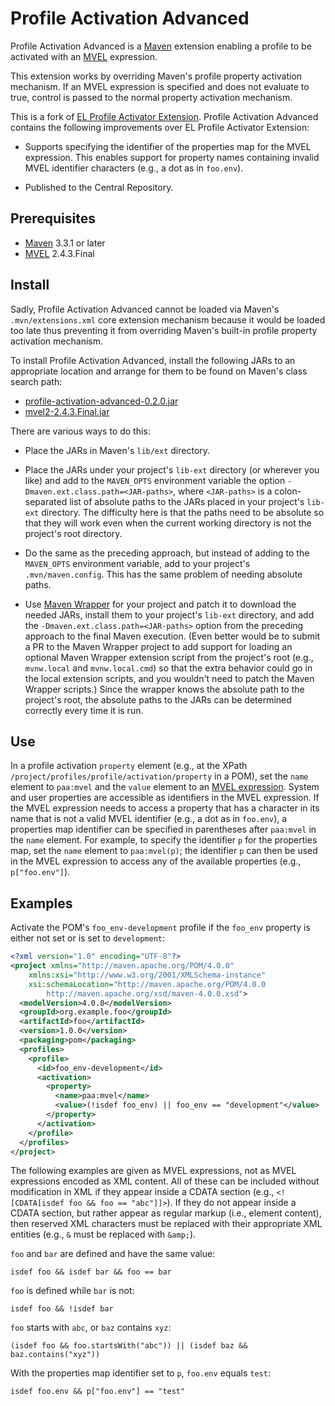 [//]: # (Modifications copyright 2018 J. Lewis Muir)

# Profile Activation Advanced

Profile Activation Advanced is a [Maven][1] extension enabling a profile
to be activated with an [MVEL][2] expression.

This extension works by overriding Maven's profile property activation
mechanism.  If an MVEL expression is specified and does not evaluate to
true, control is passed to the normal property activation mechanism.

This is a fork of [EL Profile Activator Extension][3].  Profile
Activation Advanced contains the following improvements over EL Profile
Activator Extension:

* Supports specifying the identifier of the properties map for the MVEL
  expression.  This enables support for property names containing invalid
  MVEL identifier characters (e.g., a dot as in `foo.env`).

* Published to the Central Repository.

## Prerequisites

* [Maven][4] 3.3.1 or later
* [MVEL][6] 2.4.3.Final

## Install

Sadly, Profile Activation Advanced cannot be loaded via Maven's
`.mvn/extensions.xml` core extension mechanism because it would be
loaded too late thus preventing it from overriding Maven's built-in
profile property activation mechanism.

To install Profile Activation Advanced, install the following JARs to an
appropriate location and arrange for them to be found on Maven's class
search path:

* [profile-activation-advanced-0.2.0.jar][7]
* [mvel2-2.4.3.Final.jar][8]

There are various ways to do this:

* Place the JARs in Maven's `lib/ext` directory.

* Place the JARs under your project's `lib-ext` directory (or wherever
  you like) and add to the `MAVEN_OPTS` environment variable the
  option `-Dmaven.ext.class.path=<JAR-paths>`, where `<JAR-paths>` is
  a colon-separated list of absolute paths to the JARs placed in your
  project's `lib-ext` directory.  The difficulty here is that the paths
  need to be absolute so that they will work even when the current working
  directory is not the project's root directory.

* Do the same as the preceding approach, but instead of adding to
  the `MAVEN_OPTS` environment variable, add to your project's
  `.mvn/maven.config`.  This has the same problem of needing absolute
  paths.

* Use [Maven Wrapper][9] for your project and patch it to download the
  needed JARs, install them to your project's `lib-ext` directory, and
  add the `-Dmaven.ext.class.path=<JAR-paths>` option from the preceding
  approach to the final Maven execution.  (Even better would be to
  submit a PR to the Maven Wrapper project to add support for loading an
  optional Maven Wrapper extension script from the project's root (e.g.,
  `mvnw.local` and `mvnw.local.cmd`) so that the extra behavior could
  go in the local extension scripts, and you wouldn't need to patch the
  Maven Wrapper scripts.)  Since the wrapper knows the absolute path to
  the project's root, the absolute paths to the JARs can be determined
  correctly every time it is run.

## Use

In a profile activation `property` element (e.g., at the XPath
`/project/profiles/profile/activation/property` in a POM), set
the `name` element to `paa:mvel` and the `value` element to an [MVEL
expression][5].  System and user properties are accessible as
identifiers in the MVEL expression.  If the MVEL expression needs
to access a property that has a character in its name that is not a
valid MVEL identifier (e.g., a dot as in `foo.env`), a properties map
identifier can be specified in parentheses after `paa:mvel` in the `name`
element.  For example, to specify the identifier `p` for the properties
map, set the `name` element to `paa:mvel(p)`; the identifier `p` can then be
used in the MVEL expression to access any of the available properties
(e.g., `p["foo.env"]`).

## Examples

Activate the POM's `foo_env-development` profile if the `foo_env`
property is either not set or is set to `development`:

```xml
<?xml version="1.0" encoding="UTF-8"?>
<project xmlns="http://maven.apache.org/POM/4.0.0"
    xmlns:xsi="http://www.w3.org/2001/XMLSchema-instance"
    xsi:schemaLocation="http://maven.apache.org/POM/4.0.0
        http://maven.apache.org/xsd/maven-4.0.0.xsd">
  <modelVersion>4.0.0</modelVersion>
  <groupId>org.example.foo</groupId>
  <artifactId>foo</artifactId>
  <version>1.0.0</version>
  <packaging>pom</packaging>
  <profiles>
    <profile>
      <id>foo_env-development</id>
      <activation>
        <property>
          <name>paa:mvel</name>
          <value>(!isdef foo_env) || foo_env == "development"</value>
        </property>
      </activation>
    </profile>
  </profiles>
</project>
```

The following examples are given as MVEL expressions, not as MVEL
expressions encoded as XML content.  All of these can be included
without modification in XML if they appear inside a CDATA section
(e.g., `<![CDATA[isdef foo && foo == "abc"]]>`).  If they do not
appear inside a CDATA section, but rather appear as regular markup
(i.e., element content), then reserved XML characters must be replaced
with their appropriate XML entities (e.g., `&` must be replaced with
`&amp;`).

`foo` and `bar` are defined and have the same value:

```
isdef foo && isdef bar && foo == bar
```
		
`foo` is defined while `bar` is not:

```
isdef foo && !isdef bar
```

`foo` starts with `abc`, or `baz` contains `xyz`:

```
(isdef foo && foo.startsWith("abc")) || (isdef baz && baz.contains("xyz"))
```

With the properties map identifier set to `p`, `foo.env` equals `test`:

```
isdef foo.env && p["foo.env"] == "test"
```

[1]: https://maven.apache.org/
[2]: https://github.com/mvel/mvel
[3]: https://github.com/kpiwko/el-profile-activator-extension
[4]: https://maven.apache.org/docs/history.html
[5]: http://mvel.documentnode.com/
[6]: https://github.com/mvel/mvel
[7]: https://search.maven.org/artifact/org.imca-cat.maven/profile-activation-advanced/0.2.0/jar
[8]: https://search.maven.org/artifact/org.mvel/mvel2/2.4.3.Final/jar
[9]: https://github.com/takari/maven-wrapper
